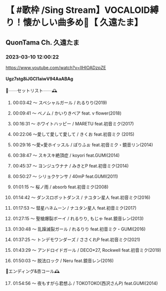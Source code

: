 # 【 #歌枠 /Sing Stream】VOCALOID縛り！懐かしい曲多め👀【 久遠たま】

## QuonTama Ch. 久遠たま

### 2023-03-10 12:00:22

https://www.youtube.com/watch?v=lIHlOADzpZE

#### Ugz7stg8iJGCl1aiwV94AaABAg

🥀┈┈セットリスト┈┈🕰 



01. 00:03:42 ～ スペシャルガール / れるりり(2019)

02. 00:09:41 ～ ベノム / かいりきベア feat. v flower(2018)

03. 00:16:31 ～ ホワイトハッピー / MARETU feat.初音ミク(2017)

04. 00:22:06 ～愛して愛して愛して / きくお feat.初音ミク (2015)  

05. 00:29:16 ～愛×愛ホイッスル / ぽりふぉ feat.初音ミク・鏡音リン(2014)

06. 00:38:47 ～ スキスキ絶頂症 / koyori feat.GUMI(2014)

07. 00:45:37 ～ ヨンジュウナナ / みきとP feat.初音ミク(2014)

08. 00:50:27 ～ シリョクケンサ / 40mP feat.GUMI(2011)

09. 01:01:15 ～ 桜ノ雨 / absorb feat.初音ミク(2008)

10. 01:14:42 ～ ダンスロボットダンス / ナユタン星人 feat.初音ミク(2016)

11. 01:17:53 ～ 彗星ハネムーン / ナユタン星人 feat.初音ミク(2017)

12. 01:27:15 ～ 聖槍爆裂ボーイ / れるりり, もじゃ feat.鏡音レン(2013) 

13. 01:30:48 ～ 乱躁滅裂ガール / れるりり feat.初音ミク・GUMI(2016)

14. 01:37:25 ～ トンデモワンダーズ / ささくれP feat.初音ミク(2021) 

15. 01:43:29 ～ アンドロイドガール / DECO*27, Rockwell feat.初音ミク(2019)

16. 01:50:03 ～ 脱法ロック / Neru feat.鏡音レン(2016)



🥀エンディング&杏コール🕰 



17. 01:54:56 ～ 夜もすがら君想ふ / TOKOTOKO(西沢さんP) feat.GUMI(2014)

